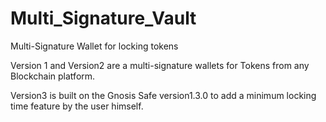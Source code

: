 # Multi_Signature_Vault
Multi-Signature Wallet for locking tokens

Version 1 and Version2 are a multi-signature wallets for Tokens from any Blockchain platform.

Version3 is built on the Gnosis Safe version1.3.0 to add a minimum locking time feature by the user himself.
